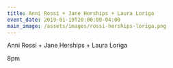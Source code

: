 ```yaml
---
title: Anni Rossi + Jane Herships + Laura Loriga
event_date: 2019-01-19T20:00:00-04:00
main_image: /assets/images/rossi-herships-loriga.png
---
```


Anni Rossi + Jane Herships + Laura Loriga

8pm
